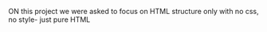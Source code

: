 ON this project we were asked to focus on HTML structure only with no css, no style- just pure HTML

